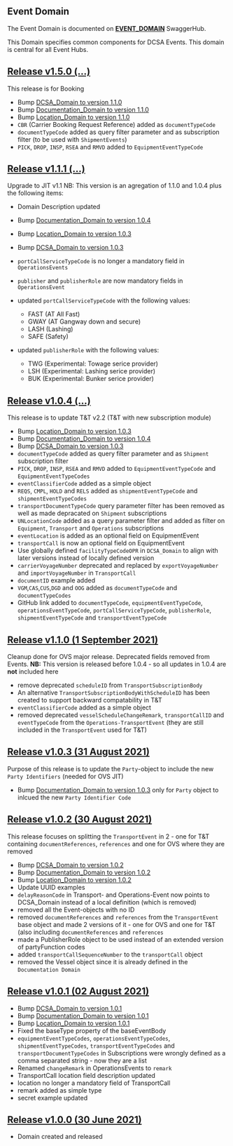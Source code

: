## Event Domain

The Event Domain is documented on [**EVENT_DOMAIN**](https://app.swaggerhub.com/domains/dcsaorg/EVENT_DOMAIN) SwaggerHub.

This Domain specifies common components for DCSA Events. This domain is central for all Event Hubs.

<a name="v150"></a>[Release v1.5.0 (...)](https://app.swaggerhub.com/domains-docs/dcsaorg/EVENT_DOMAIN/1.5.0)
---
This release is for Booking

- Bump [DCSA_Domain to version 1.1.0](https://github.com/dcsaorg/DCSA-OpenAPI/tree/master/domain/dcsa#v110)
- Bump [Documentation_Domain to version 1.1.0](https://github.com/dcsaorg/DCSA-OpenAPI/tree/master/domain/documentation#v110)
- Bump [Location_Domain to version 1.1.0](https://github.com/dcsaorg/DCSA-OpenAPI/tree/master/domain/location#v110)
- `CBR` (Carrier Booking Request Reference) added as `documentTypeCode`
- `documentTypeCode` added as query filter parameter and as subscription filter (to be used with `ShipmentEvents`)
- `PICK`, `DROP`, `INSP`, `RSEA` and `RMVD` added to `EquipmentEventTypeCode`

<a name="v111"></a>[Release v1.1.1 (...)](https://app.swaggerhub.com/domains-docs/dcsaorg/EVENT_DOMAIN/1.1.1)
---
Upgrade to JIT v1.1
NB: This version is an agregation of 1.1.0 and 1.0.4 plus the following items:
- Domain Description updated
- Bump [Documentation_Domain to version 1.0.4](https://github.com/dcsaorg/DCSA-OpenAPI/tree/master/domain/documentation#v104)
- Bump [Location_Domain to version 1.0.3](https://github.com/dcsaorg/DCSA-OpenAPI/tree/master/domain/location#v103)
- Bump [DCSA_Domain to version 1.0.3](https://github.com/dcsaorg/DCSA-OpenAPI/tree/master/domain/dcsa#v103)

- `portCallServiceTypeCode` is no longer a mandatory field in `OperationsEvents`
- `publisher` and `publisherRole` are now mandatory fields in `OperationsEvent`
- updated `portCallServiceTypeCode` with the following values:
  - FAST (AT All Fast)
  - GWAY (AT Gangway down and secure)
  - LASH (Lashing)
  - SAFE (Safety)
- updated `publisherRole` with the following values:
  - TWG (Experimental: Towage serice provider)
  - LSH (Experimental: Lashing serice provider)
  - BUK (Experimental: Bunker serice provider)

<a name="v104"></a>[Release v1.0.4 (...)](https://app.swaggerhub.com/domains-docs/dcsaorg/EVENT_DOMAIN/1.0.4)
---
This release is to update T&T v2.2 (T&T with new subscription  module)
- Bump [Location_Domain to version 1.0.3](https://github.com/dcsaorg/DCSA-OpenAPI/tree/master/domain/location#v103)
- Bump [Documentation_Domain to version 1.0.4](https://github.com/dcsaorg/DCSA-OpenAPI/tree/master/domain/documentation#v104)
- Bump [DCSA_Domain to version 1.0.3](https://github.com/dcsaorg/DCSA-OpenAPI/tree/master/domain/dcsa#v103)
- `documentTypeCode` added as query filter parameter and as `Shipment` subscription filter
- `PICK`, `DROP`, `INSP`, `RSEA` and `RMVD` added to `EquipmentEventTypeCode` and `EquipmentEventTypeCodes`
- `eventClassifierCode` added as a simple object
- `REQS`, `CMPL`, `HOLD` and `RELS` added as `shipmentEventTypeCode` and `shipmentEventTypeCodes`
- `transportDocumentTypeCode` query parameter filter has been removed as well as made depracated on `Shipment` subscriptions
- `UNLocationCode` added as a query parameter filter and added as filter on `Equipment`, `Transport` and `Operations` subscriptions
- `eventLocation` is added as an optional field on EquipmentEvent
- `transportCall` is now an optional field on EquipmentEvent
- Use globally defined `facilityTypeCodeOPR` in `DCSA_Domain` to align with later versions instead of locally defined version
- `carrierVoyageNumber` deprecated and replaced by `exportVoyageNumber` and `importVoyageNumber` in `TransportCall`
- `documentID` example added
- `VGM`,`CAS`,`CUS`,`DGD` and `OOG` added as `documentTypeCode` and `documentTypeCodes`
- GitHub link added to `documentTypeCode`, `equipmentEventTypeCode`, `operationsEventTypeCode`, `portCallServiceTypeCode`, `publisherRole`, `shipmentEventTypeCode` and `transportEventTypeCode`

<a name="v110"></a>[Release v1.1.0 (1 September 2021)](https://app.swaggerhub.com/domains-docs/dcsaorg/EVENT_DOMAIN/1.1.0)
---
Cleanup done for OVS major release. Deprecated fields removed from Events.
**NB:** This version is released before 1.0.4 - so all updates in 1.0.4 are **not** included here
- remove deprecated `scheduleID` from `TransportSubscriptionBody`
- An alternative `TransportSubscriptionBodyWithScheduleID` has been created to support backward compatability in T&T
- `eventClassifierCode` added as a simple object
- removed deprecated `vesselScheduleChangeRemark`, `transportCallID` and `eventTypeCode` from the `Operations-TransportEvent` (they are still included in the `TransportEvent` used for T&T)

<a name="v103"></a>[Release v1.0.3 (31 August 2021)](https://app.swaggerhub.com/domains-docs/dcsaorg/EVENT_DOMAIN/1.0.3)
---
Purpose of this release is to update the `Party`-object to include the new `Party Identifiers` (needed for OVS JIT)
- Bump [Documentation_Domain to version 1.0.3](https://github.com/dcsaorg/DCSA-OpenAPI/tree/master/domain/documentation#v103) only for `Party` object to inlcued the new `Party Identifier Code`

<a name="v102"></a>[Release v1.0.2 (30 August 2021)](https://app.swaggerhub.com/domains-docs/dcsaorg/EVENT_DOMAIN/1.0.2)
---
This release focuses on splitting the `TransportEvent` in 2 - one for T&T containing `documentReferences`, `references` and one for OVS where they are removed
- Bump [DCSA_Domain to version 1.0.2](https://github.com/dcsaorg/DCSA-OpenAPI/tree/master/domain/dcsa#v102)
- Bump [Documentation_Domain to version 1.0.2](https://github.com/dcsaorg/DCSA-OpenAPI/tree/master/domain/documentation#v102)
- Bump [Location_Domain to version 1.0.2](https://github.com/dcsaorg/DCSA-OpenAPI/tree/master/domain/location#v102)
- Update UUID examples
- `delayReasonCode` in Transport- and Operations-Event now points to DCSA_Domain instead of a local definition (which is removed)
- removed all the Event-objects with no ID
- removed `documentReferences` and `references` from the `TransportEvent` base object and made 2 versions of it - one for OVS and one for T&T (also including `documentReferences` and `references`
- made a PublisherRole object to be used instead of an extended version of partyFunction codes
- added `transportCallSequenceNumber` to the `transportCall` object
- removed the Vessel object since it is already defined in the `Documentation Domain`

<a name="v101"></a>[Release v1.0.1 (02 August 2021)](https://app.swaggerhub.com/domains-docs/dcsaorg/EVENT_DOMAIN/1.0.1)
---
- Bump [DCSA_Domain to version 1.0.1](https://github.com/dcsaorg/DCSA-OpenAPI/tree/master/domain/dcsa#v101)
- Bump [Documentation_Domain to version 1.0.1](https://github.com/dcsaorg/DCSA-OpenAPI/tree/master/domain/documentation#v101)
- Bump [Location_Domain to version 1.0.1](https://github.com/dcsaorg/DCSA-OpenAPI/tree/master/domain/location#v101)
- Fixed the baseType property of the baseEventBody
- `equipmentEventTypeCodes`, `operationsEventTypeCodes`, `shipmentEventTypeCodes`, `transportEventTypeCodes` and `transportDocumentTypeCodes` in Subscriptions were wrongly defined as a comma separated string - now they are a list
- Renamed `changeRemark` in OperationsEvents to `remark`
- TransportCall location field description updated
- location no longer a mandatory field of TransportCall
- remark added as simple type
- secret example updated

<a name="v100"></a>[Release v1.0.0 (30 June 2021)](https://app.swaggerhub.com/domains-docs/dcsaorg/EVENT_DOMAIN/1.0.0)
---
- Domain created and released
